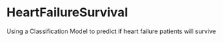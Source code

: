 # HeartFailureSurvival
Using a Classification Model to predict if heart failure patients will survive
